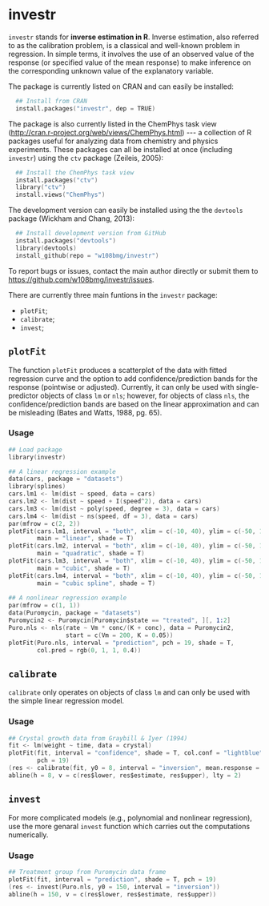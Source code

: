 investr
================================================================================

`investr` stands for **inverse estimation in R**. Inverse 
estimation, also referred to as the calibration problem, is a classical and well-known problem in regression. In simple terms, it involves the use of an observed value of the response (or specified value of the mean response) to make inference on the corresponding unknown value of the explanatory variable. 

The package is currently listed on CRAN and can easily be installed:
```S
  ## Install from CRAN
  install.packages("investr", dep = TRUE)
```
The package is also currently listed in the ChemPhys task view (http://cran.r-project.org/web/views/ChemPhys.html) --- a collection of R packages useful for analyzing data from chemistry and physics experiments. These packages can all be installed at once (including `investr`) using the `ctv` package (Zeileis, 2005):
```S
  ## Install the ChemPhys task view
  install.packages("ctv")
  library("ctv")
  install.views("ChemPhys")
```
The development version can easily be installed using the the `devtools` package (Wickham and Chang, 2013):
```S
  ## Install development version from GitHub
  install.packages("devtools")
  library(devtools)
  install_github(repo = "w108bmg/investr")
```
To report bugs or issues, contact the main author directly or submit them to https://github.com/w108bmg/investr/issues. 

There are currently three main funtions in the `investr` package:
 * `plotFit`;
 * `calibrate`;
 * `invest`;

`plotFit`
--------------------------------------------------------------------------------
The function `plotFit` produces a scatterplot of the data with fitted regression curve and the option to add confidence/prediction bands for the response (pointwise or adjusted). Currently, it can only be used with single-predictor objects of class `lm` or `nls`; however, for objects of class `nls`, the confidence/prediction bands are based on the linear approximation and can be misleading (Bates and Watts, 1988, pg. 65).

### Usage
```S
## Load package
library(investr)

## A linear regression example
data(cars, package = "datasets")
library(splines)
cars.lm1 <- lm(dist ~ speed, data = cars)
cars.lm2 <- lm(dist ~ speed + I(speed^2), data = cars)
cars.lm3 <- lm(dist ~ poly(speed, degree = 3), data = cars)
cars.lm4 <- lm(dist ~ ns(speed, df = 3), data = cars)
par(mfrow = c(2, 2))
plotFit(cars.lm1, interval = "both", xlim = c(-10, 40), ylim = c(-50, 150), 
        main = "linear", shade = T)
plotFit(cars.lm2, interval = "both", xlim = c(-10, 40), ylim = c(-50, 150), 
        main = "quadratic", shade = T)
plotFit(cars.lm3, interval = "both", xlim = c(-10, 40), ylim = c(-50, 150), 
        main = "cubic", shade = T)
plotFit(cars.lm4, interval = "both", xlim = c(-10, 40), ylim = c(-50, 150), 
        main = "cubic spline", shade = T)
        
## A nonlinear regression example
par(mfrow = c(1, 1))
data(Puromycin, package = "datasets")
Puromycin2 <- Puromycin[Puromycin$state == "treated", ][, 1:2]
Puro.nls <- nls(rate ~ Vm * conc/(K + conc), data = Puromycin2,
                start = c(Vm = 200, K = 0.05))
plotFit(Puro.nls, interval = "prediction", pch = 19, shade = T, 
        col.pred = rgb(0, 1, 1, 0.4))

```

`calibrate`
--------------------------------------------------------------------------------
`calibrate` only operates on objects of class `lm` and can only be used with the simple linear regression model.

### Usage
```S
## Crystal growth data from Graybill & Iyer (1994)
fit <- lm(weight ~ time, data = crystal) 
plotFit(fit, interval = "confidence", shade = T, col.conf = "lightblue", 
        pch = 19)
(res <- calibrate(fit, y0 = 8, interval = "inversion", mean.response = T))
abline(h = 8, v = c(res$lower, res$estimate, res$upper), lty = 2)
```

`invest`
--------------------------------------------------------------------------------
For more complicated models (e.g., polynomial and nonlinear regression), use the more genaral `invest` function which carries out the computations numerically.

### Usage
```S
## Treatment group from Puromycin data frame
plotFit(fit, interval = "prediction", shade = T, pch = 19)
(res <- invest(Puro.nls, y0 = 150, interval = "inversion"))
abline(h = 150, v = c(res$lower, res$estimate, res$upper))
```


